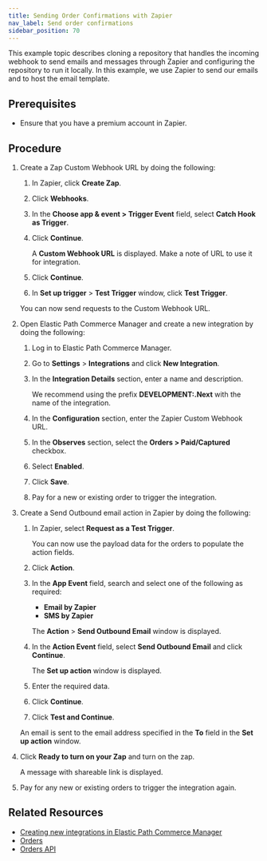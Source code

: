 ```yaml
---
title: Sending Order Confirmations with Zapier
nav_label: Send order confirmations
sidebar_position: 70
---
```


This example topic describes cloning a repository that handles the incoming webhook to send emails and messages through Zapier and configuring the repository to run it locally. In this example, we use Zapier to send our emails and to host the email template.

## Prerequisites

- Ensure that you have a premium account in Zapier.

## Procedure

1. Create a Zap Custom Webhook URL by doing the following:

    1. In Zapier, click **Create Zap**.
    1. Click **Webhooks**.
    1. In the **Choose app & event > Trigger Event** field, select **Catch Hook as Trigger**.
    1. Click **Continue**.

        A **Custom Webhook URL** is displayed. Make a note of URL to use it for integration.
    1. Click **Continue**.
    1. In **Set up trigger** > **Test Trigger** window, click **Test Trigger**.

    You can now send requests to the Custom Webhook URL.

1. Open Elastic Path Commerce Manager and create a new integration by doing the following:

    1. Log in to Elastic Path Commerce Manager.
    1. Go to **Settings** > **Integrations** and click **New Integration**.
    1. In the **Integration Details** section, enter a name and description.

        We recommend using the prefix **DEVELOPMENT:.Next** with the name of the integration.
    1. In the **Configuration** section, enter the Zapier Custom Webhook URL.
    1. In the **Observes** section, select the **Orders > Paid/Captured** checkbox.
    1. Select **Enabled**.
    1. Click **Save**.
    1. Pay for a new or existing order to trigger the integration.

1. Create a Send Outbound email action in Zapier by doing the following:

    1. In Zapier, select **Request as a Test Trigger**.

        You can now use the payload data for the orders to populate the action fields.

    1. Click **Action**.
    1. In the **App Event** field, search and select one of the following as required:

        - **Email by Zapier**
        - **SMS by Zapier**

        The **Action** > **Send Outbound Email** window is displayed.
    1. In the **Action Event** field, select **Send Outbound Email** and click **Continue**.

        The **Set up action** window is displayed.
    1. Enter the required data.
    1. Click **Continue**.
    1. Click **Test and Continue**.

    An email is sent to the email address specified in the **To** field in the **Set up action** window.

1. Click **Ready to turn on your Zap** and turn on the zap.

    A message with shareable link is displayed.

1. Pay for any new or existing orders to trigger the integration again.

## Related Resources

- [Creating new integrations in Elastic Path Commerce Manager](/docs/commerce-cloud/integrations/cm-integrations#creating-a-new-integration)
- [Orders](/docs/commerce-cloud/orders)
- [Orders API](/docs/commerce-cloud/orders/orders-api/orders-api-overview)
